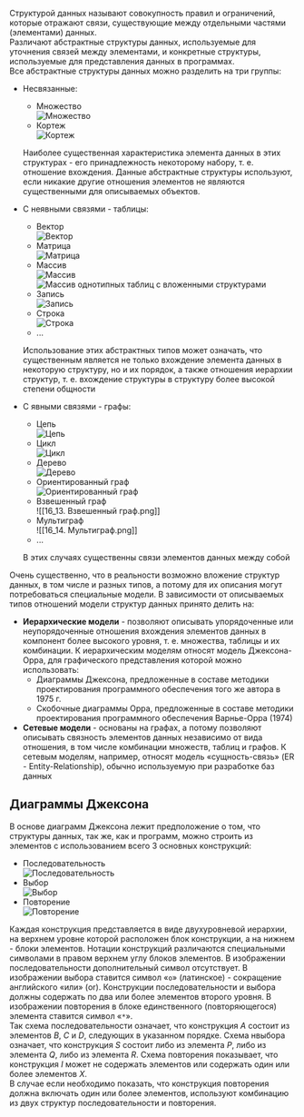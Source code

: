 Структурой данных называют совокупность правил и ограничений, которые отражают связи, существующие между отдельными частями (элементами) данных.  
Различают абстрактные структуры данных, используемые для уточнения связей между элементами, и конкретные структуры, используемые для представления данных в программах.  
Все абстрактные структуры данных можно разделить на три группы: 
- Несвязанные:
	- Множество  
		![Множество](../Pictures/16_01.%20Множество.png)
	- Кортеж  
		![Кортеж](../Pictures/16_02.%20Кортеж.png)
	  
	Наиболее существенная характеристика элемента данных в этих структурах - его принадлежность некоторому набору, т. е. отношение вхождения. Данные абстрактные структуры используют, если никакие другие отношения элементов не являются существенными для описываемых объектов.  
- С неявными связями - таблицы:
	- Вектор  
		![Вектор](../Pictures/16_03.%20Вектор.png)
	- Матрица  
		![Матрица](../Pictures/16_04.%20Матрица.png)
	- Массив  
		![Массив](../Pictures/16_05.%20Массив.png)  
		![Массив однотипных таблиц с вложенными структурами](../Pictures/16_06.%20Массив%20однотипных%20таблиц%20с%20вложенными%20структурами.png)
	- Запись  
		![Запись](../Pictures/16_07.%20Запись.png)
	- Строка  
		![Строка](../Pictures/16_08.%20Строка.png)
	- ...
	  
	Использование этих абстрактных типов может означать, что существенным является не только вхождение элемента данных в некоторую структуру, но и их порядок, а также отношения иерархии структур, т. е. вхождение структуры в структуру более высокой степени общности
- С явными связями - графы:
	- Цепь  
		![Цепь](../Pictures/16_09.%20Цепь.png)
	- Цикл  
		![Цикл](../Pictures/16_10.%20Цикл.png)
	- Дерево  
		![Дерево](../Pictures/16_11.%20Дерево.png)
	- Ориентированный граф  
		![Ориентированный граф](../Pictures/16_12.%20Ориентированный%20граф.png)
	- Взвешенный граф  
		![[16_13. Взвешенный граф.png]]
	- Мультиграф  
		![[16_14. Мультиграф.png]]
	- ...
	  
	В этих случаях существенны связи элементов данных между собой
  
Очень существенно, что в реальности возможно вложение структур данных, в том числе и разных типов, а потому для их описания могут потребоваться специальные модели. В зависимости от описываемых типов отношений модели структур данных принято делить на:
- **Иерархические модели** - позволяют описывать упорядоченные или неупорядоченные отношения вхождения элементов данных в компонент более высокого уровня, т. е. множества, таблицы и их комбинации. К иерархическим моделям относят модель Джексона-Орра, для графического представления которой можно использовать:
	- Диаграммы Джексона, предложенные в составе методики проектирования программного обеспечения того же автора в 1975 г.
	- Скобочные диаграммы Орра, предложенные в составе методики проектирования программного обеспечения Варнье-Орра (1974)
- **Сетевые модели** - основаны на графах, а потому позволяют описывать связность элементов данных независимо от вида отношения, в том числе комбинации множеств, таблиц и графов. К сетевым моделям, например, относят модель «сущность-связь» (ER - Entity-Relationship), обычно используемую при разработке баз данных
## Диаграммы Джексона
В основе диаграмм Джексона лежит предположение о том, что структуры данных, так же, как и программ, можно строить из элементов с использованием всего 3 основных конструкций:
- Последовательность  
	![Последовательность](../Pictures/16_15.%20Последовательность.png)
- Выбор  
	![Выбор](../Pictures/16_16.%20Выбор.png)
- Повторение  
	![Повторение](../Pictures/16_17.%20Повторение.png)
  
Каждая конструкция представляется в виде двухуровневой иерархии, на верхнем уровне которой расположен блок конструкции, а на нижнем - блоки элементов. Нотации конструкций различаются специальными символами в правом верхнем углу блоков элементов. В изображении последовательности дополнительный символ отсутствует. В изображении выбора ставится символ «`о`» (латинское) - сокращение английского «или» (or). Конструкции последовательности и выбора должны содержать по два или более элементов второго уровня. В изображении повторения в блоке единственного (повторяющегося) элемента ставится символ «`*`».  
Так схема последовательности означает, что конструкция $A$ состоит из элементов $B$, $C$ и
$D$, следующих в указанном порядке. Схема нвыбора означает, что конструкция $S$ состоит
либо из элемента $P$, либо из элемента $Q$, либо из элемента $R$. Схема повторения показывает, что конструкция $I$ может не содержать элементов или содержать один или более элементов $X$.  
В случае если необходимо показать, что конструкция повторения должна включать один или более элементов, используют комбинацию из двух структур последовательности и повторения.  
